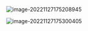 ![image-20221127175208945](./assets/image-20221127175208945.png)

![image-20221127175300405](./assets/image-20221127175300405.png)